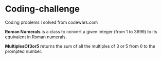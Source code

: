 # Coding-challenge
Coding problems I solved from codewars.com

<b>Roman Numerals</b> is a class to convert a given integer (from 1 to 3999) to its equivalent in Roman numerals.

<b>MultiplesOf3or5</b> returns the sum of all the multiples of 3 or 5 from 0 to the prompted number.
